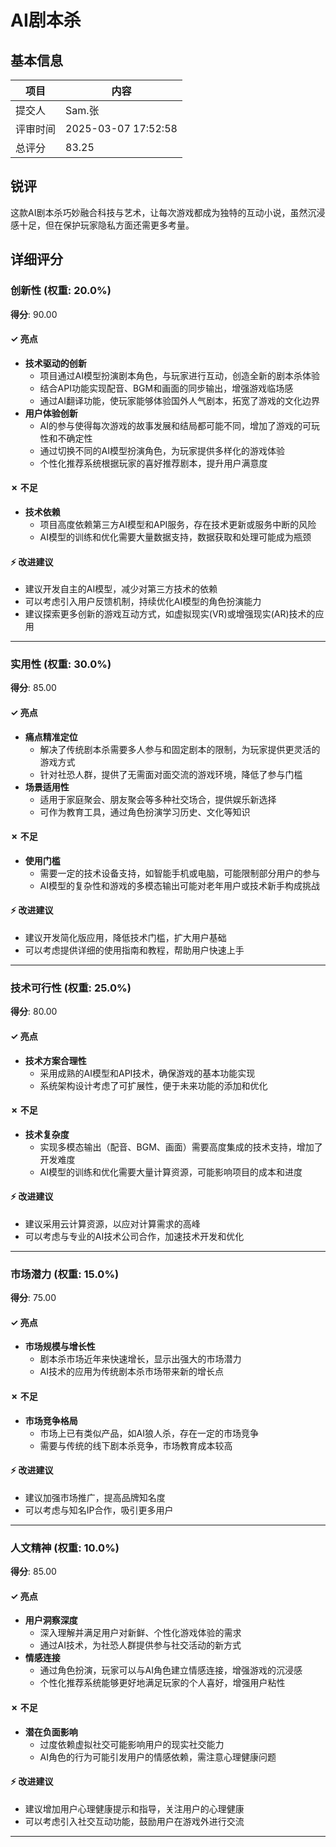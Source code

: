 # AI剧本杀

## 基本信息

| 项目 | 内容 |
|------|------|
| 提交人 | Sam.张 |
| 评审时间 | 2025-03-07 17:52:58 |
| 总评分 | 83.25 |

## 锐评

这款AI剧本杀巧妙融合科技与艺术，让每次游戏都成为独特的互动小说，虽然沉浸感十足，但在保护玩家隐私方面还需更多考量。

## 详细评分

### 创新性 (权重: 20.0%)

**得分**: 90.00

#### ✓ 亮点

* **技术驱动的创新**
  * 项目通过AI模型扮演剧本角色，与玩家进行互动，创造全新的剧本杀体验
  * 结合API功能实现配音、BGM和画面的同步输出，增强游戏临场感
  * 通过AI翻译功能，使玩家能够体验国外人气剧本，拓宽了游戏的文化边界
* **用户体验创新**
  * AI的参与使得每次游戏的故事发展和结局都可能不同，增加了游戏的可玩性和不确定性
  * 通过切换不同的AI模型扮演角色，为玩家提供多样化的游戏体验
  * 个性化推荐系统根据玩家的喜好推荐剧本，提升用户满意度

#### ✗ 不足

* **技术依赖**
  * 项目高度依赖第三方AI模型和API服务，存在技术更新或服务中断的风险
  * AI模型的训练和优化需要大量数据支持，数据获取和处理可能成为瓶颈

#### ⚡ 改进建议

* 建议开发自主的AI模型，减少对第三方技术的依赖
* 可以考虑引入用户反馈机制，持续优化AI模型的角色扮演能力
* 建议探索更多创新的游戏互动方式，如虚拟现实(VR)或增强现实(AR)技术的应用

---

### 实用性 (权重: 30.0%)

**得分**: 85.00

#### ✓ 亮点

* **痛点精准定位**
  * 解决了传统剧本杀需要多人参与和固定剧本的限制，为玩家提供更灵活的游戏方式
  * 针对社恐人群，提供了无需面对面交流的游戏环境，降低了参与门槛
* **场景适用性**
  * 适用于家庭聚会、朋友聚会等多种社交场合，提供娱乐新选择
  * 可作为教育工具，通过角色扮演学习历史、文化等知识

#### ✗ 不足

* **使用门槛**
  * 需要一定的技术设备支持，如智能手机或电脑，可能限制部分用户的参与
  * AI模型的复杂性和游戏的多模态输出可能对老年用户或技术新手构成挑战

#### ⚡ 改进建议

* 建议开发简化版应用，降低技术门槛，扩大用户基础
* 可以考虑提供详细的使用指南和教程，帮助用户快速上手

---

### 技术可行性 (权重: 25.0%)

**得分**: 80.00

#### ✓ 亮点

* **技术方案合理性**
  * 采用成熟的AI模型和API技术，确保游戏的基本功能实现
  * 系统架构设计考虑了可扩展性，便于未来功能的添加和优化

#### ✗ 不足

* **技术复杂度**
  * 实现多模态输出（配音、BGM、画面）需要高度集成的技术支持，增加了开发难度
  * AI模型的训练和优化需要大量计算资源，可能影响项目的成本和进度

#### ⚡ 改进建议

* 建议采用云计算资源，以应对计算需求的高峰
* 可以考虑与专业的AI技术公司合作，加速技术开发和优化

---

### 市场潜力 (权重: 15.0%)

**得分**: 75.00

#### ✓ 亮点

* **市场规模与增长性**
  * 剧本杀市场近年来快速增长，显示出强大的市场潜力
  * AI技术的应用为传统剧本杀市场带来新的增长点

#### ✗ 不足

* **市场竞争格局**
  * 市场上已有类似产品，如AI狼人杀，存在一定的市场竞争
  * 需要与传统的线下剧本杀竞争，市场教育成本较高

#### ⚡ 改进建议

* 建议加强市场推广，提高品牌知名度
* 可以考虑与知名IP合作，吸引更多用户

---

### 人文精神 (权重: 10.0%)

**得分**: 85.00

#### ✓ 亮点

* **用户洞察深度**
  * 深入理解并满足用户对新鲜、个性化游戏体验的需求
  * 通过AI技术，为社恐人群提供参与社交活动的新方式
* **情感连接**
  * 通过角色扮演，玩家可以与AI角色建立情感连接，增强游戏的沉浸感
  * 个性化推荐系统能够更好地满足玩家的个人喜好，增强用户粘性

#### ✗ 不足

* **潜在负面影响**
  * 过度依赖虚拟社交可能影响用户的现实社交能力
  * AI角色的行为可能引发用户的情感依赖，需注意心理健康问题

#### ⚡ 改进建议

* 建议增加用户心理健康提示和指导，关注用户的心理健康
* 可以考虑引入社交互动功能，鼓励用户在游戏外进行交流

---

